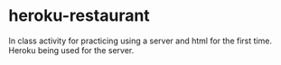 # heroku-restaurant
In class activity for practicing using a server and html for the first time. Heroku being used for the server.

